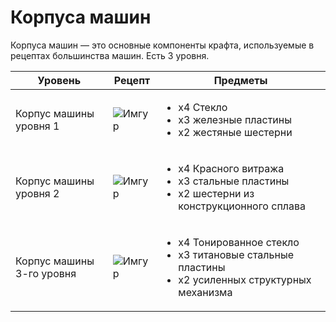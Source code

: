 # Корпуса машин

Корпуса машин — это основные компоненты крафта, используемые в рецептах большинства машин. Есть 3 уровня.

| Уровень                   | Рецепт                                                      | Предметы                                                                                                                   |
| ------------------------- | ----------------------------------------------------------- | -------------------------------------------------------------------------------------------------------------------------- |
| Корпус машины уровня 1    | ![Имгур](../../.gitbook/assets/tier\_1\_machine\_frame.png) | <ul><li>x4 Стекло</li><li>x3 железные пластины</li><li>x2 жестяные шестерни</li></ul>                                      |
| Корпус машины уровня 2    | ![Имгур](../../.gitbook/assets/tier\_2\_machine\_frame.png) | <ul><li>x4 Красного витража</li><li>x3 стальные пластины</li><li>x2 шестерни из конструкционного сплава</li></ul>          |
| Корпус машины 3-го уровня | ![Имгур](../../.gitbook/assets/tier\_3\_machine\_frame.png) | <ul><li>x4 Тонированное стекло</li><li>x3 титановые стальные пластины</li><li>x2 усиленных структурных механизма</li></ul> |
